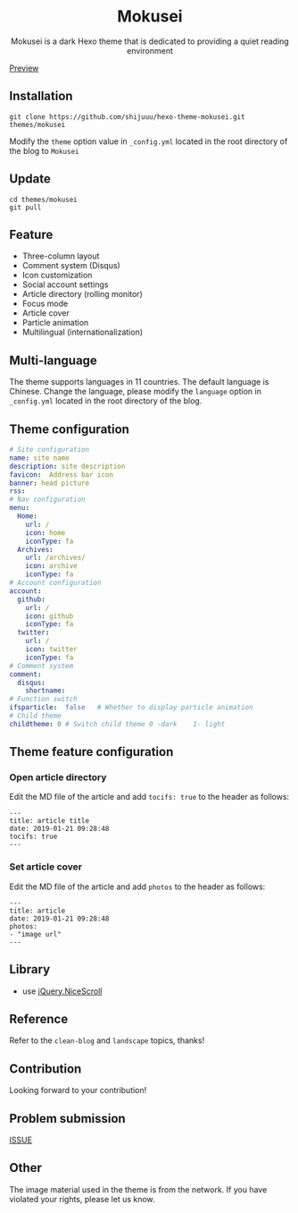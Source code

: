 <h1 align="center">Mokusei</h1>
<p align="center">Mokusei is a dark Hexo theme that is dedicated to providing a quiet reading environment</p>

[Preview](https://blog.shijukun.com)   

## Installation

```
git clone https://github.com/shijuuu/hexo-theme-mokusei.git themes/mokusei
```
Modify the <code>theme</code> option value in <code>_config.yml</code> located in the root directory of the blog to <code>Mokusei</code>

## Update

```
cd themes/mokusei
git pull
```

## Feature

* Three-column layout
* Comment system (Disqus)
* Icon customization
* Social account settings
* Article directory (rolling monitor)
* Focus mode
* Article cover
* Particle animation
* Multilingual (internationalization)

## Multi-language

The theme supports languages in 11 countries. The default language is Chinese.
Change the language, please modify the <code>language</code> option in <code>_config.yml</code> located in the root directory of the blog.

## Theme configuration

```yaml
# Site configuration
name: site name
description: site description
favicon:  Address bar icon
banner: head picture
rss:  
# Nav configuration
menu:
  Home:
    url: /
    icon: home
    iconType: fa
  Archives:
    url: /archives/
    icon: archive
    iconType: fa
# Account configuration
account:
  github:
    url: /
    icon: github
    iconType: fa
  twitter:
    url: /
    icon: twitter
    iconType: fa
# Comment system
comment:
  disqus:
    shortname:  
# Function switch
ifsparticle:  false   # Whether to display particle animation
# Child theme
childtheme: 0 # Switch child theme 0 -dark    1- light
```

## Theme feature configuration

### Open article directory

Edit the MD file of the article and add <code>tocifs: true</code> to the header as follows:

```
---
title: article title
date: 2019-01-21 09:28:48
tocifs: true
---
```

### Set article cover

Edit the MD file of the article and add <code>photos</code> to the header as follows:

```
---
title: article
date: 2019-01-21 09:28:48
photos:
- "image url"
---
```

## Library

* use [jQuery.NiceScroll](https://github.com/inuyaksa/jquery.nicescroll)

## Reference

Refer to the <code>clean-blog</code> and <code>landscape</code> topics, thanks!

## Contribution

Looking forward to your contribution!

## Problem submission

[ISSUE](https://github.com/shijuuu/hexo-theme-mokusei/issues/)

## Other

The image material used in the theme is from the network. If you have violated your rights, please let us know.
